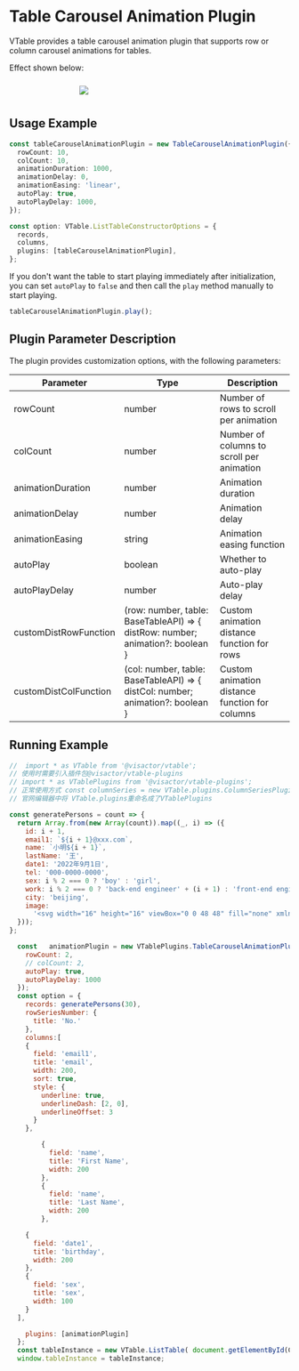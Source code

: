 # Table Carousel Animation Plugin

VTable provides a table carousel animation plugin that supports row or column carousel animations for tables.

Effect shown below:
<div style="display: flex; justify-content: center;">
  <img src="https://lf9-dp-fe-cms-tos.byteorg.com/obj/bit-cloud/VTable/preview/carousel-animation.gif" style="flex: 0 0 50%; padding: 10px;">
</div>

## Usage Example

```ts
const tableCarouselAnimationPlugin = new TableCarouselAnimationPlugin({
  rowCount: 10,
  colCount: 10,
  animationDuration: 1000,
  animationDelay: 0,
  animationEasing: 'linear',
  autoPlay: true,
  autoPlayDelay: 1000,
});

const option: VTable.ListTableConstructorOptions = {
  records,
  columns,
  plugins: [tableCarouselAnimationPlugin],
};

```
If you don't want the table to start playing immediately after initialization, you can set `autoPlay` to `false` and then call the `play` method manually to start playing.

```ts
tableCarouselAnimationPlugin.play();
```



## Plugin Parameter Description

The plugin provides customization options, with the following parameters:

| Parameter | Type | Description |
| --- | --- | --- |
| rowCount | number | Number of rows to scroll per animation |
| colCount | number | Number of columns to scroll per animation |
| animationDuration | number | Animation duration |
| animationDelay | number | Animation delay |
| animationEasing | string | Animation easing function |
| autoPlay | boolean | Whether to auto-play |
| autoPlayDelay | number | Auto-play delay |
| customDistRowFunction | (row: number, table: BaseTableAPI) => { distRow: number; animation?: boolean } | Custom animation distance function for rows |
| customDistColFunction | (col: number, table: BaseTableAPI) => { distCol: number; animation?: boolean } | Custom animation distance function for columns |

## Running Example


```javascript livedemo template=vtable
//  import * as VTable from '@visactor/vtable';
// 使用时需要引入插件包@visactor/vtable-plugins
// import * as VTablePlugins from '@visactor/vtable-plugins';
// 正常使用方式 const columnSeries = new VTable.plugins.ColumnSeriesPlugin({});
// 官网编辑器中将 VTable.plugins重命名成了VTablePlugins

const generatePersons = count => {
  return Array.from(new Array(count)).map((_, i) => ({
    id: i + 1,
    email1: `${i + 1}@xxx.com`,
    name: `小明${i + 1}`,
    lastName: '王',
    date1: '2022年9月1日',
    tel: '000-0000-0000',
    sex: i % 2 === 0 ? 'boy' : 'girl',
    work: i % 2 === 0 ? 'back-end engineer' + (i + 1) : 'front-end engineer' + (i + 1),
    city: 'beijing',
    image:
      '<svg width="16" height="16" viewBox="0 0 48 48" fill="none" xmlns="http://www.w3.org/2000/svg"><path d="M34 10V4H8V38L14 35" stroke="#f5a623" stroke-width="1" stroke-linecap="round" stroke-linejoin="round"/><path d="M14 44V10H40V44L27 37.7273L14 44Z" fill="#f5a623" stroke="#f5a623" stroke-width="1" stroke-linejoin="round"/></svg>'
  }));
};

  const   animationPlugin = new VTablePlugins.TableCarouselAnimationPlugin({
    rowCount: 2,
    // colCount: 2,
    autoPlay: true,
    autoPlayDelay: 1000
  });
  const option = {
    records: generatePersons(30),
    rowSeriesNumber: {
      title: 'No.'
    },
    columns:[
    {
      field: 'email1',
      title: 'email',
      width: 200,
      sort: true,
      style: {
        underline: true,
        underlineDash: [2, 0],
        underlineOffset: 3
      }
    },

        {
          field: 'name',
          title: 'First Name',
          width: 200
        },
        {
          field: 'name',
          title: 'Last Name',
          width: 200
        },

    {
      field: 'date1',
      title: 'birthday',
      width: 200
    },
    {
      field: 'sex',
      title: 'sex',
      width: 100
    }
  ],

    plugins: [animationPlugin]
  };
  const tableInstance = new VTable.ListTable( document.getElementById(CONTAINER_ID),option);
  window.tableInstance = tableInstance;
```


